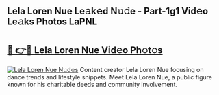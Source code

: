 ## Lela Loren Nue Le𝚊k𝚎d N𝚞𝚍e - Part-1g1 Vid𝚎o Le𝚊ks Photos LaPNL

# <h2><a href="http://fb37aay.evod.top/?m=Lela+Loren+Nue">🔗 👉🔴 Lela Loren Nue Vid𝚎o Ph𝚘t𝚘s</a></h2>

[![Lela Loren Nue N𝚞d𝚎s](https://i.imgur.com/8V9OHl7.gif)](http://fb37aay.evod.top/?m=Lela+Loren+Nue)
Content creator Lela Loren Nue focusing on dance trends and lifestyle snippets. Meet Lela Loren Nue, a public figure known for his charitable deeds and community involvement. 
